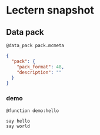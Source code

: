 # Lectern snapshot

## Data pack

`@data_pack pack.mcmeta`

```json
{
  "pack": {
    "pack_format": 48,
    "description": ""
  }
}
```

### demo

`@function demo:hello`

```mcfunction
say hello
say world
```
